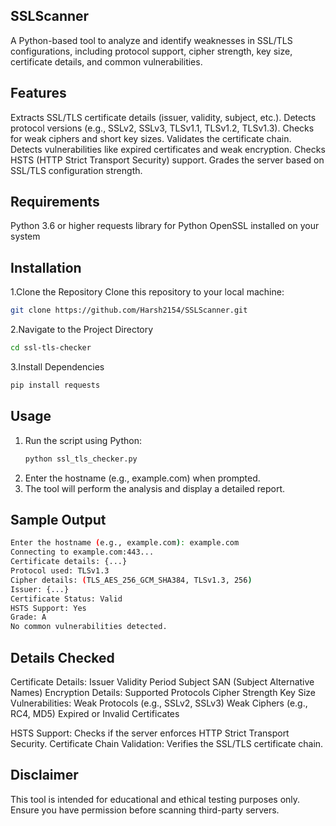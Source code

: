 ## SSLScanner
A Python-based tool to analyze and identify weaknesses in SSL/TLS configurations, including protocol support, cipher strength, key size, certificate details, and common vulnerabilities.

## Features
  Extracts SSL/TLS certificate details (issuer, validity, subject, etc.).
  Detects protocol versions (e.g., SSLv2, SSLv3, TLSv1.1, TLSv1.2, TLSv1.3).
  Checks for weak ciphers and short key sizes.
  Validates the certificate chain.
  Detects vulnerabilities like expired certificates and weak encryption.
  Checks HSTS (HTTP Strict Transport Security) support.
  Grades the server based on SSL/TLS configuration strength.

## Requirements
  Python 3.6 or higher
  requests library for Python
  OpenSSL installed on your system

## Installation
1.Clone the Repository
  Clone this repository to your local machine:
  ```bash
  git clone https://github.com/Harsh2154/SSLScanner.git
  ```
2.Navigate to the Project Directory
  ```bash
  cd ssl-tls-checker
  ```
3.Install Dependencies
  ```bash
  pip install requests
  ```
## Usage
1. Run the script using Python:
   ```bash
   python ssl_tls_checker.py
   ```
2. Enter the hostname (e.g., example.com) when prompted.
3. The tool will perform the analysis and display a detailed report.

## Sample Output
  ```bash
Enter the hostname (e.g., example.com): example.com
Connecting to example.com:443...
Certificate details: {...}
Protocol used: TLSv1.3
Cipher details: (TLS_AES_256_GCM_SHA384, TLSv1.3, 256)
Issuer: {...}
Certificate Status: Valid
HSTS Support: Yes
Grade: A
No common vulnerabilities detected.
  ```

## Details Checked
Certificate Details:
  Issuer
  Validity Period
  Subject
  SAN (Subject Alternative Names)
Encryption Details:
  Supported Protocols
  Cipher Strength
  Key Size
Vulnerabilities:
  Weak Protocols (e.g., SSLv2, SSLv3)
  Weak Ciphers (e.g., RC4, MD5)
  Expired or Invalid Certificates
  
HSTS Support: Checks if the server enforces HTTP Strict Transport Security.
Certificate Chain Validation: Verifies the SSL/TLS certificate chain.

## Disclaimer
This tool is intended for educational and ethical testing purposes only. Ensure you have permission before scanning third-party servers.



